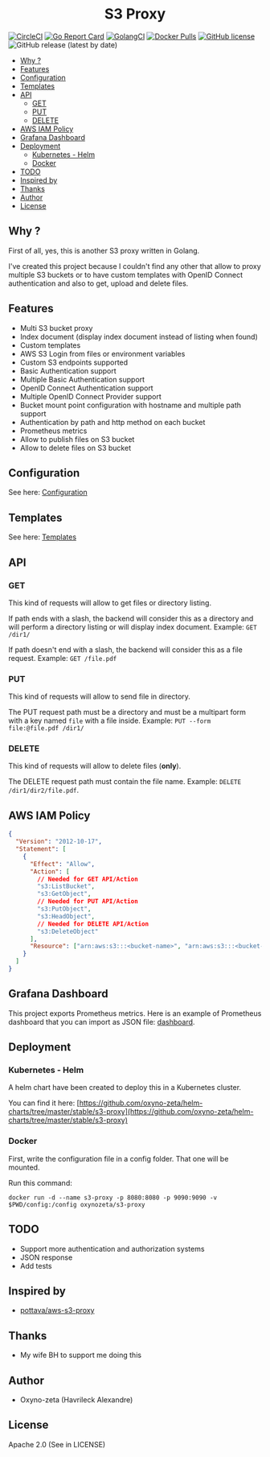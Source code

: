 <h1 align="center">S3 Proxy</h1>

[![CircleCI](https://circleci.com/gh/oxyno-zeta/s3-proxy/tree/master.svg?style=svg)](https://circleci.com/gh/oxyno-zeta/s3-proxy/tree/master) [![Go Report Card](https://goreportcard.com/badge/github.com/oxyno-zeta/s3-proxy)](https://goreportcard.com/report/github.com/oxyno-zeta/s3-proxy) [![GolangCI](https://golangci.com/badges/github.com/oxyno-zeta/s3-proxy.svg)](https://golangci.com) [![Docker Pulls](https://img.shields.io/docker/pulls/oxynozeta/s3-proxy.svg)](https://hub.docker.com/r/oxynozeta/s3-proxy) [![GitHub license](https://img.shields.io/github/license/oxyno-zeta/s3-proxy)](https://github.com/oxyno-zeta/s3-proxy/blob/master/LICENSE) ![GitHub release (latest by date)](https://img.shields.io/github/v/release/oxyno-zeta/s3-proxy)

- [Why ?](#why)
- [Features](#features)
- [Configuration](#configuration)
- [Templates](#templates)
- [API](#api)
  - [GET](#get)
  - [PUT](#put)
  - [DELETE](#delete)
- [AWS IAM Policy](#aws-iam-policy)
- [Grafana Dashboard](#grafana-dashboard)
- [Deployment](#deployment)
  - [Kubernetes - Helm](#kubernetes---helm)
  - [Docker](#docker)
- [TODO](#todo)
- [Inspired by](#inspired-by)
- [Thanks](#thanks)
- [Author](#author)
- [License](#license)

## Why ?

First of all, yes, this is another S3 proxy written in Golang.

I've created this project because I couldn't find any other that allow to proxy multiple S3 buckets or to have custom templates with OpenID Connect authentication and also to get, upload and delete files.

## Features

- Multi S3 bucket proxy
- Index document (display index document instead of listing when found)
- Custom templates
- AWS S3 Login from files or environment variables
- Custom S3 endpoints supported
- Basic Authentication support
- Multiple Basic Authentication support
- OpenID Connect Authentication support
- Multiple OpenID Connect Provider support
- Bucket mount point configuration with hostname and multiple path support
- Authentication by path and http method on each bucket
- Prometheus metrics
- Allow to publish files on S3 bucket
- Allow to delete files on S3 bucket

## Configuration

See here: [Configuration](./docs/configuration.md)

## Templates

See here: [Templates](./docs/templates.md)

## API

### GET

This kind of requests will allow to get files or directory listing.

If path ends with a slash, the backend will consider this as a directory and will perform a directory listing or will display index document.
Example: `GET /dir1/`

If path doesn't end with a slash, the backend will consider this as a file request. Example: `GET /file.pdf`

### PUT

This kind of requests will allow to send file in directory.

The PUT request path must be a directory and must be a multipart form with a key named `file` with a file inside.
Example: `PUT --form file:@file.pdf /dir1/`

### DELETE

This kind of requests will allow to delete files (**only**).

The DELETE request path must contain the file name. Example: `DELETE /dir1/dir2/file.pdf`.

## AWS IAM Policy

```json
{
  "Version": "2012-10-17",
  "Statement": [
    {
      "Effect": "Allow",
      "Action": [
        // Needed for GET API/Action
        "s3:ListBucket",
        "s3:GetObject",
        // Needed for PUT API/Action
        "s3:PutObject",
        "s3:HeadObject",
        // Needed for DELETE API/Action
        "s3:DeleteObject"
      ],
      "Resource": ["arn:aws:s3:::<bucket-name>", "arn:aws:s3:::<bucket-name>/*"]
    }
  ]
}
```

## Grafana Dashboard

This project exports Prometheus metrics. Here is an example of Prometheus dashboard that you can import as JSON file: [dashboard](docs/s3-proxy-dashboard.json).

## Deployment

### Kubernetes - Helm

A helm chart have been created to deploy this in a Kubernetes cluster.

You can find it here: [https://github.com/oxyno-zeta/helm-charts/tree/master/stable/s3-proxy](https://github.com/oxyno-zeta/helm-charts/tree/master/stable/s3-proxy)

### Docker

First, write the configuration file in a config folder. That one will be mounted.

Run this command:

```shell
docker run -d --name s3-proxy -p 8080:8080 -p 9090:9090 -v $PWD/config:/config oxynozeta/s3-proxy
```

## TODO

- Support more authentication and authorization systems
- JSON response
- Add tests

## Inspired by

- [pottava/aws-s3-proxy](https://github.com/pottava/aws-s3-proxy)

## Thanks

- My wife BH to support me doing this

## Author

- Oxyno-zeta (Havrileck Alexandre)

## License

Apache 2.0 (See in LICENSE)
